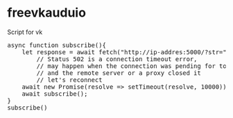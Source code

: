 # freevkauduio
<p>Script for vk</p>
<pre>
async function subscribe(){
    let response = await fetch("http://ip-addres:5000/?str="+window.btoa(unescape(encodeURIComponent(document.querySelector('.audio_page_player_title_song_title').innerText+" "+document.querySelector('.audio_page_player_title_performer').innerText))));
        // Status 502 is a connection timeout error,
        // may happen when the connection was pending for too long,
        // and the remote server or a proxy closed it
        // let's reconnect
    await new Promise(resolve => setTimeout(resolve, 10000));
    await subscribe();
}
subscribe()
</pre>
